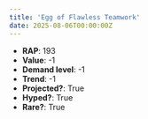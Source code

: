 ```yaml
---
title: 'Egg of Flawless Teamwork'
date: 2025-08-06T00:00:00Z
---
```

- **RAP**: 193
- **Value**: -1
- **Demand level**: -1
- **Trend**: -1
- **Projected?**: True
- **Hyped?**: True
- **Rare?**: True
